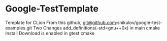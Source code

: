 # Google-TestTemplate
Template for CLion
From this github,   git@github.com:snikulov/google-test-examples.git
Two Changes
add_definitions(-std=gnu++0x) in main cmake
Install Download is enabled in gtest cmake
